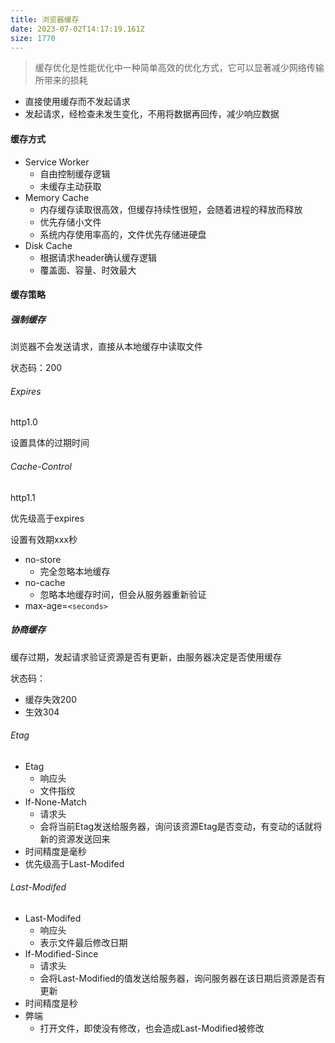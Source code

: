 ```yaml
---
title: 浏览器缓存
date: 2023-07-02T14:17:19.161Z
size: 1770
---
```

>缓存优化是性能优化中一种简单高效的优化方式，它可以显著减少网络传输所带来的损耗

- 直接使用缓存而不发起请求
- 发起请求，经检查未发生变化，不用将数据再回传，减少响应数据

#### 缓存方式

- Service Worker
  - 自由控制缓存逻辑
  - 未缓存主动获取
- Memory Cache
  - 内存缓存读取很高效，但缓存持续性很短，会随着进程的释放而释放
  - 优先存储小文件
  - 系统内存使用率高的，文件优先存储进硬盘
- Disk Cache
  - 根据请求header确认缓存逻辑
  - 覆盖面、容量、时效最大

#### 缓存策略

##### 强制缓存

浏览器不会发送请求，直接从本地缓存中读取文件

状态码：200

###### Expires 

http1.0

设置具体的过期时间

###### Cache-Control  

http1.1

优先级高于expires

设置有效期xxx秒

- no-store
  - 完全忽略本地缓存
- no-cache
  - 忽略本地缓存时间，但会从服务器重新验证
- max-age=`<seconds>`

##### 协商缓存

缓存过期，发起请求验证资源是否有更新，由服务器决定是否使用缓存

状态码：

- 缓存失效200
- 生效304

###### Etag

- Etag
  - 响应头
  - 文件指纹
- If-None-Match
  - 请求头
  - 会将当前Etag发送给服务器，询问该资源Etag是否变动，有变动的话就将新的资源发送回来
- 时间精度是毫秒
- 优先级高于Last-Modifed

###### Last-Modifed

- Last-Modifed
  - 响应头
  - 表示文件最后修改日期
- If-Modified-Since
  - 请求头
  - 会将Last-Modified的值发送给服务器，询问服务器在该日期后资源是否有更新
- 时间精度是秒
- 弊端
  - 打开文件，即使没有修改，也会造成Last-Modified被修改
